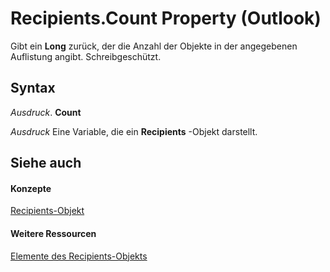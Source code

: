 
# Recipients.Count Property (Outlook)

Gibt ein  **Long** zurück, der die Anzahl der Objekte in der angegebenen Auflistung angibt. Schreibgeschützt.


## Syntax

 _Ausdruck_. **Count**

 _Ausdruck_ Eine Variable, die ein **Recipients** -Objekt darstellt.


## Siehe auch


#### Konzepte


[Recipients-Objekt](774f56b7-4de8-9584-60cd-4fbf361f4c85.md)
#### Weitere Ressourcen


[Elemente des Recipients-Objekts](http://msdn.microsoft.com/library/958f9e6d-c499-4c19-0550-02506998b125%28Office.15%29.aspx)